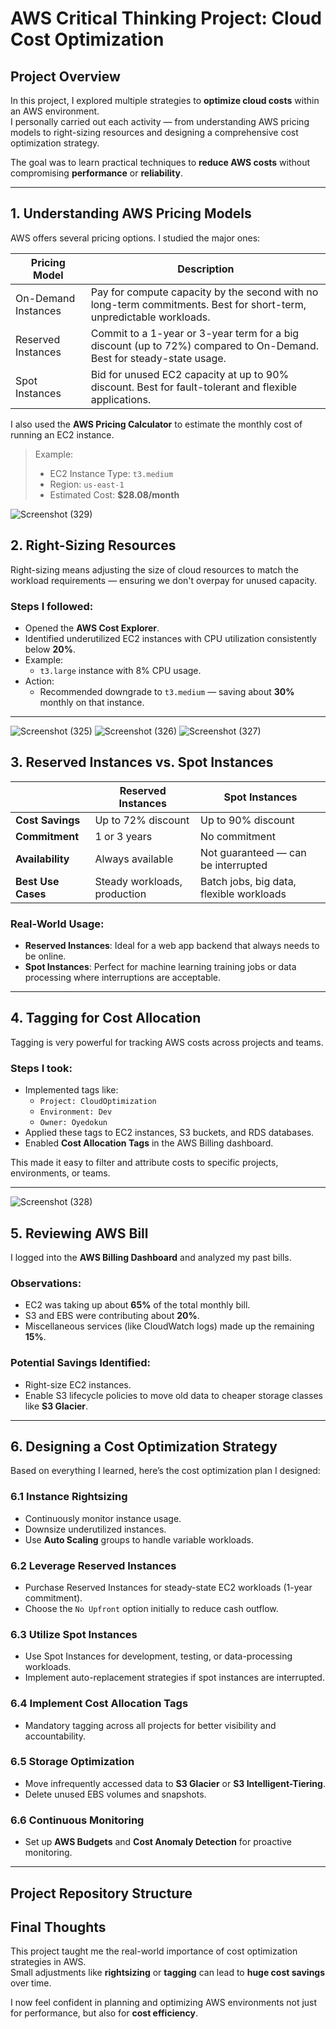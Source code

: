 # AWS Critical Thinking Project: Cloud Cost Optimization

## Project Overview

In this project, I explored multiple strategies to **optimize cloud costs** within an AWS environment.  
I personally carried out each activity — from understanding AWS pricing models to right-sizing resources and designing a comprehensive cost optimization strategy.

The goal was to learn practical techniques to **reduce AWS costs** without compromising **performance** or **reliability**.

---

## 1. Understanding AWS Pricing Models

AWS offers several pricing options. I studied the major ones:

| Pricing Model       | Description |
|----------------------|-------------|
| On-Demand Instances  | Pay for compute capacity by the second with no long-term commitments. Best for short-term, unpredictable workloads. |
| Reserved Instances   | Commit to a 1-year or 3-year term for a big discount (up to 72%) compared to On-Demand. Best for steady-state usage. |
| Spot Instances       | Bid for unused EC2 capacity at up to 90% discount. Best for fault-tolerant and flexible applications. |

I also used the **AWS Pricing Calculator** to estimate the monthly cost of running an EC2 instance.

> Example:
> - EC2 Instance Type: `t3.medium`
> - Region: `us-east-1`
> - Estimated Cost: **$28.08/month**

![Screenshot (329)](https://github.com/user-attachments/assets/fa8c5685-42e6-41d1-b53b-5a61742050dd)

## 2. Right-Sizing Resources

Right-sizing means adjusting the size of cloud resources to match the workload requirements — ensuring we don't overpay for unused capacity.

### Steps I followed:
- Opened the **AWS Cost Explorer**.
- Identified underutilized EC2 instances with CPU utilization consistently below **20%**.
- Example:
  - `t3.large` instance with 8% CPU usage.
- Action: 
  - Recommended downgrade to `t3.medium` — saving about **30%** monthly on that instance.


---
![Screenshot (325)](https://github.com/user-attachments/assets/0d27f250-3852-4214-abdd-01d0f7dcf542)
![Screenshot (326)](https://github.com/user-attachments/assets/2fb7008a-aef7-4883-894f-3cf89fc21740)
![Screenshot (327)](https://github.com/user-attachments/assets/008e0711-abc7-42b4-a8cc-6969927738e8)

## 3. Reserved Instances vs. Spot Instances

|  | Reserved Instances | Spot Instances |
|--|---------------------|----------------|
| **Cost Savings** | Up to 72% discount | Up to 90% discount |
| **Commitment** | 1 or 3 years | No commitment |
| **Availability** | Always available | Not guaranteed — can be interrupted |
| **Best Use Cases** | Steady workloads, production | Batch jobs, big data, flexible workloads |

### Real-World Usage:
- **Reserved Instances**: Ideal for a web app backend that always needs to be online.
- **Spot Instances**: Perfect for machine learning training jobs or data processing where interruptions are acceptable.

---

## 4. Tagging for Cost Allocation

Tagging is very powerful for tracking AWS costs across projects and teams.

### Steps I took:
- Implemented tags like:
  - `Project: CloudOptimization`
  - `Environment: Dev`
  - `Owner: Oyedokun`
- Applied these tags to EC2 instances, S3 buckets, and RDS databases.
- Enabled **Cost Allocation Tags** in the AWS Billing dashboard.


This made it easy to filter and attribute costs to specific projects, environments, or teams.

---
![Screenshot (328)](https://github.com/user-attachments/assets/3f6584f7-58f1-4d9a-8a36-3d35002dd5e7)

## 5. Reviewing AWS Bill

I logged into the **AWS Billing Dashboard** and analyzed my past bills.

### Observations:
- EC2 was taking up about **65%** of the total monthly bill.
- S3 and EBS were contributing about **20%**.
- Miscellaneous services (like CloudWatch logs) made up the remaining **15%**.

### Potential Savings Identified:
- Right-size EC2 instances.
- Enable S3 lifecycle policies to move old data to cheaper storage classes like **S3 Glacier**.


---

## 6. Designing a Cost Optimization Strategy

Based on everything I learned, here’s the cost optimization plan I designed:

### 6.1 Instance Rightsizing
- Continuously monitor instance usage.
- Downsize underutilized instances.
- Use **Auto Scaling** groups to handle variable workloads.

### 6.2 Leverage Reserved Instances
- Purchase Reserved Instances for steady-state EC2 workloads (1-year commitment).
- Choose the `No Upfront` option initially to reduce cash outflow.

### 6.3 Utilize Spot Instances
- Use Spot Instances for development, testing, or data-processing workloads.
- Implement auto-replacement strategies if spot instances are interrupted.

### 6.4 Implement Cost Allocation Tags
- Mandatory tagging across all projects for better visibility and accountability.

### 6.5 Storage Optimization
- Move infrequently accessed data to **S3 Glacier** or **S3 Intelligent-Tiering**.
- Delete unused EBS volumes and snapshots.

### 6.6 Continuous Monitoring
- Set up **AWS Budgets** and **Cost Anomaly Detection** for proactive monitoring.

---

## Project Repository Structure


## Final Thoughts

This project taught me the real-world importance of cost optimization strategies in AWS.  
Small adjustments like **rightsizing** or **tagging** can lead to **huge cost savings** over time.

I now feel confident in planning and optimizing AWS environments not just for performance, but also for **cost efficiency**.
